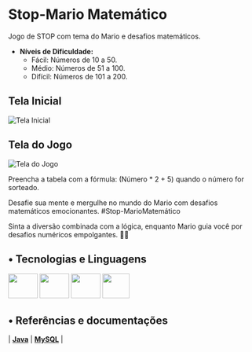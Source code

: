 # Stop-Mario Matemático

Jogo de STOP com tema do Mario e desafios matemáticos.

- **Níveis de Dificuldade:**
  - Fácil: Números de 10 a 50.
  - Médio: Números de 51 a 100.
  - Difícil: Números de 101 a 200.

## Tela Inicial
![Tela Inicial](https://raw.githubusercontent.com/DevSntosx71/GameStop-mario/main/StopMario/src/lib/img/telaLoginMario.png)

## Tela do Jogo
![Tela do Jogo](https://github.com/DevSntosx71/GameStop-mario/blob/main/StopMario/src/lib/img/telaTabelaMario.png?raw=true)

Preencha a tabela com a fórmula: (Número * 2 + 5) quando o número for sorteado.

Desafie sua mente e mergulhe no mundo do Mario com desafios matemáticos emocionantes. #Stop-MarioMatemático

Sinta a diversão combinada com a lógica, enquanto Mario guia você por desafios numéricos empolgantes. 🍄✨

## • Tecnologias e Linguagens

<div style="display: inline_block">
  <img src="https://cdn.jsdelivr.net/gh/devicons/devicon@latest/icons/java/java-original.svg" height="50" width="60"/>
  <img src="https://cdn.jsdelivr.net/gh/devicons/devicon@latest/icons/mysql/mysql-original-wordmark.svg" height="50" width="60"/>
  <img src="https://upload.wikimedia.org/wikipedia/commons/9/98/Apache_NetBeans_Logo.svg" height="50" width="60"/>
  <img src="https://upload.wikimedia.org/wikipedia/commons/3/32/HeidiSQL_logo_image.png" height="50" width="55"/>
</div>

## • Referências e documentações

| **[Java](https://docs.oracle.com/en/java/javase/17/)** 
| **[MySQL](https://dev.mysql.com/doc/)** |